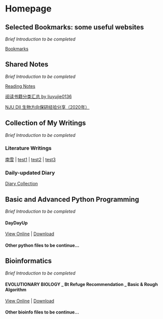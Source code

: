 # Homepage
## Selected Bookmarks: some useful websites
*Brief Introduction to be completed*

[Bookmarks](Bookmarks)

## Shared Notes
*Brief Introduction to be completed*

[Reading Notes](https://liuyujie0136.gitbook.io/reading-notes/)

[阅读书籍分类汇总 by liuyujie0136](notes/books)

[NJU DII 生物方向保研经验分享（2020年）](notes/DII_Bio2020)

## Collection of My Writings
*Brief Introduction to be completed*

### Literature Writings

[南雪](writings/南雪) | [test1](writings/Part2) | [test2](writings/Part3) | [test3](writings/Part2)

### Daily-updated Diary

[Diary Collection](diary/diary_collection.md)

## Basic and Advanced Python Programming
*Brief Introduction to be completed*

#### DayDayUp

[View Online](python/DayDayUp) | [Download](python/DayDayUp.py)

#### Other python files to be continue...

## Bioinformatics
*Brief Introduction to be completed*

#### EVOLUTIONARY BIOLOGY _ Bt Refuge Recommendation _ Basic & Rough Algorithm

[View Online](bioinfo/EVOL_BtRefuge) | [Download](bioinfo/EVOL_BtRefuge.py)

#### Other bioinfo files to be continue...
